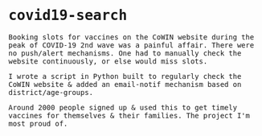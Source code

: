 <samp>
  
# covid19-search

Booking slots for vaccines on the CoWIN website during the peak of COVID-19 2nd wave was a painful affair. 
There were no push/alert mechanisms. One had to manually check the website continuously, or else would miss slots.

I wrote a script in Python built to regularly check the CoWIN website & added an email-notif mechanism based on district/age-groups.

Around 2000 people signed up & used this to get timely vaccines for themselves & their families.
The project I'm most proud of.

</samp>
